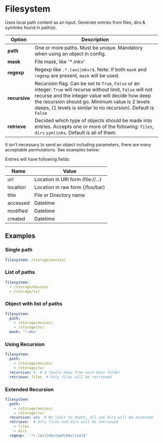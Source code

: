 # Filesystem
Uses local path content as an input. Generate entries from files, dirs & symlinks found in path(s).   


|  Option  |  Description  |
| --- | --- |
| **path** | One or more paths. Must be unique. Mandatory when using an object in config. |
| **mask** | File mask, like '*.mkv'   |
| **regexp** | Regexp like <code>.*\.(avi&#124;mkv)$</code>. Note: If both `mask` and `regexp` are present, `mask` will be used.  |
| **recursive** | Recursion flag. Can be set to `True`, `False` or an integer. `True` will recurse without limit, `False` will not recurse and the integer value will decide how deep the recursion should go. Minimum value is 2 levels deeps, (1 levels is similar to no recursion). Default is `False` |
| **retrieve** | Decided which type of objects should be made into entries. Accepts one or more of the following: `files`, `dirs` `symlinks`. Default is all of them.   |

It isn't necessary to send an object including parameters, there are many acceptable permutations. See examples below:

Entries will have following fields:


| Name | Value |
| --- | --- |
| url | Location in URI form (file://...) |
| location | Location in raw form (/foo/bar) |
| title | File or Directory name |
| accessed | Datetime |
| modified | Datetime |
| created | Datetime |
    
## Examples
### Single path

```yaml
filesystem: /storage/movies/
```
    
### List of paths
```yaml
filesystem:
  - /storage/movies/
  - /storage/tv/
```

### Object with list of paths
```yaml
filesystem:
  path:
    - /storage/movies/
    - /storage/tv/
  mask: '*.mkv'
```

### Using Recursion
```yaml
filesystem:
  path:
    - /storage/movies/
    - /storage/tv/
  recursive: 4  # 4 levels deep from each base folder
  retrieve: files  # Only files will be retrieved
```

### Extended Recursion
```yaml
filesystem:
  path:
    - /storage/movies/
    - /storage/tv/
  recursive: yes  # No limit to depth, all sub dirs will be accessed
  retrieve:  # Only files and dirs will be retrieved
    - files
    - dirs
  regexp: '.*\.(avi|mkv|mp4|m4v|iso)$'
```